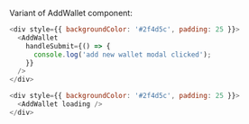 Variant of AddWallet component:

```js
<div style={{ backgroundColor: '#2f4d5c', padding: 25 }}>
  <AddWallet
    handleSubmit={() => {
      console.log('add new wallet modal clicked');
    }}
  />
</div>
```

```js
<div style={{ backgroundColor: '#2f4d5c', padding: 25 }}>
  <AddWallet loading />
</div>
```
